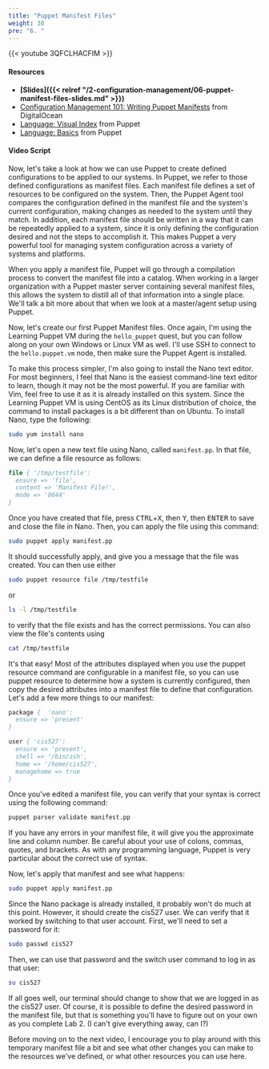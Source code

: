 ```yaml
---
title: "Puppet Manifest Files"
weight: 30
pre: "6. "
---
```


{{< youtube 3QFCLHACFIM >}}

#### Resources

* **[Slides]({{< relref "/2-configuration-management/06-puppet-manifest-files-slides.md" >}})**
* [Configuration Management 101: Writing Puppet Manifests](https://www.digitalocean.com/community/tutorials/configuration-management-101-writing-puppet-manifests) from DigitalOcean
* [Language: Visual Index](https://puppet.com/docs/puppet/5.5/lang_visual_index.html) from Puppet
* [Language: Basics](https://puppet.com/docs/puppet/5.5/lang_summary.html) from Puppet

#### Video Script

Now, let's take a look at how we can use Puppet to create defined configurations to be applied to our systems. In Puppet, we refer to those defined configurations as manifest files. Each manifest file defines a set of resources to be configured on the system. Then, the Puppet Agent tool compares the configuration defined in the manifest file and the system's current configuration, making changes as needed to the system until they match. In addition, each manifest file should be written in a way that it can be repeatedly applied to a system, since it is only defining the configuration desired and not the steps to accomplish it. This makes Puppet a very powerful tool for managing system configuration across a variety of systems and platforms.

When you apply a manifest file, Puppet will go through a compilation process to convert the manifest file into a catalog. When working in a larger organization with a Puppet master server containing several manifest files, this allows the system to distill all of that information into a single place. We'll talk a bit more about that when we look at a master/agent setup using Puppet.

Now, let's create our first Puppet Manifest files. Once again, I'm using the Learning Puppet VM during the `hello_puppet` quest, but you can follow along on your own Windows or Linux VM as well. I'll use SSH to connect to the `hello.puppet.vm` node, then make sure the Puppet Agent is installed.

To make this process simpler, I'm also going to install the Nano text editor. For most beginners, I feel that Nano is the easiest command-line text editor to learn, though it may not be the most powerful. If you are familiar with Vim, feel free to use it as it is already installed on this system. Since the Learning Puppet VM is using CentOS as its Linux distribution of choice, the command to install packages is a bit different than on Ubuntu. To install Nano, type the following:

```bash
sudo yum install nano
```

Now, let's open a new text file using Nano, called `manifest.pp`. In that file, we can define a file resource as follows:

```pp
file { '/tmp/testfile':
  ensure => 'file',
  content => 'Manifest File!',
  mode => '0644'
}
```

Once you have created that file, press <kbd>CTRL</kbd>+<kbd>X</kbd>, then <kbd>Y</kbd>, then <kbd>ENTER</kbd> to save and close the file in Nano. Then, you can apply the file using this command:

```bash
sudo puppet apply manifest.pp
```

It should successfully apply, and give you a message that the file was created. You can then use either

```bash
sudo puppet resource file /tmp/testfile
```

or

```bash
ls -l /tmp/testfile
```

to verify that the file exists and has the correct permissions. You can also view the file's contents using

```bash
cat /tmp/testfile
```

It's that easy! Most of the attributes displayed when you use the puppet resource command are configurable in a manifest file, so you can use puppet resource to determine how a system is currently configured, then copy the desired attributes into a manifest file to define that configuration. Let's add a few more things to our manifest:

```pp
package {  'nano':
  ensure => 'present'
}

user { 'cis527':
  ensure => 'present',
  shell => '/bin/zsh',
  home => '/home/cis527',
  managehome => true
}
```

Once you've edited a manifest file, you can verify that your syntax is correct using the following command:

```bash
puppet parser validate manifest.pp
```

If you have any errors in your manifest file, it will give you the approximate line and column number. Be careful about your use of colons, commas, quotes, and brackets. As with any programming language, Puppet is very particular about the correct use of syntax.

Now, let's apply that manifest and see what happens:

```bash
sudo puppet apply manifest.pp
```

Since the Nano package is already installed, it probably won't do much at this point. However, it should create the cis527 user. We can verify that it worked by switching to that user account. First, we'll need to set a password for it:

```bash
sudo passwd cis527
```

Then, we can use that password and the switch user command to log in as that user:

```bash
su cis527
```

If all goes well, our terminal should change to show that we are logged in as the cis527 user. Of course, it is possible to define the desired password in the manifest file, but that is something you'll have to figure out on your own as you complete Lab 2. (I can't give everything away, can I?)

Before moving on to the next video, I encourage you to play around with this temporary manifest file a bit and see what other changes you can make to the resources we've defined, or what other resources you can use here.
